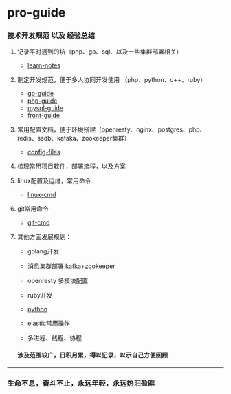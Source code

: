 # pro-guide
### 技术开发规范 以及 经验总结

1. 记录平时遇到的坑（php、go、sql、以及一些集群部署相关） 
   * [learn-notes](./Darren-doc/learn-notes.md)
  
2. 制定开发规范，便于多人协同开发使用 （php、python、c++、ruby）
   * [go-guide](./go/Go编码注意事项.md)
   * [php-guide](./php/php开发指南.md)
   * [mysql-guide](./mysql/sql语句.md)
   * [front-guide](./front-guide/编程思想.md)

3. 常用配置文档，便于环境搭建（openresty、nginx、postgres、php、redis、ssdb、kafaka、zookeeper集群）
   * [config-files](./config-files)

4. 梳理常用项目软件，部署流程，以及方案


5. linux配置及运维，常用命令
   * [linux-cmd](./linux/linux%20常用命令.md)

6. git常用命令
   * [git-cmd](./Darren-doc/git.md)

7. 其他方面发展规划：
   * golang开发
   * 消息集群部署 kafka+zookeeper
   * openresty 多模块配置
   * ruby开发
   * [python](./paython/python环境.md) 
   * elastic常用操作
   
   * 多进程、线程、协程

    #### 涉及范围较广，日积月累，得以记录，以示自己方便回顾






-------

### 生命不息，奋斗不止，永远年轻，永远热泪盈眶